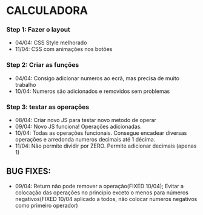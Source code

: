 # CALCULADORA

### Step 1: Fazer o layout
* 04/04: CSS Style melhorado<br>
* 11/04: CSS com animações nos botões<br>
### Step 2: Criar as funções
* 04/04: Consigo adicionar numeros ao ecrã, mas precisa de muito trabalho<br>
* 10/04: Numeros são adicionados e removidos sem problemas<br>
### Step 3: testar as operações
* 08/04: Criar novo JS para testar novo metodo de operar<br>
* 09/04: Novo JS funciona! Operações adicionadas.<br>
* 10/04: Todas as operações funcionais. Consegue encadear diversas operações e arredonda numeros decimais até 1 décima.<br>
* 11/04: Não permite dividir por ZERO. Permite adicionar decimais (apenas 1)<br>
## BUG FIXES:
* 09/04: Return não pode remover a operação(FIXED 10/04); Evitar a colocação das operações no principio exceto o menos para números negativos(FIXED 10/04 aplicado a todos, não colocar numeros negativos como primeiro operador)